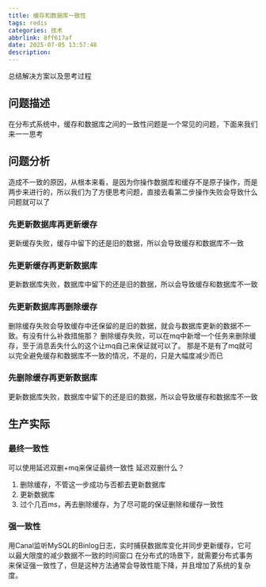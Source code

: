 ```yaml
---
title: 缓存和数据库一致性
tags: redis
categories: 技术
abbrlink: 8ff617af
date: 2025-07-05 13:57:48
description:
---
```

总结解决方案以及思考过程
<!-- more -->
## 问题描述
在分布式系统中，缓存和数据库之间的一致性问题是一个常见的问题，下面来我们来一一思考
## 问题分析
造成不一致的原因，从根本来看，是因为你操作数据库和缓存不是原子操作，而是两步来进行的，所以我们为了方便思考问题，直接去看第二步操作失败会导致什么问题就可以了
### 先更新数据库再更新缓存
更新缓存失败，缓存中留下的还是旧的数据，所以会导致缓存和数据库不一致
### 先更新缓存再更新数据库
更新数据库失败，数据库中留下的还是旧的数据，所以会导致缓存和数据库不一致
### 先更新数据库再删除缓存
删除缓存失败会导致缓存中还保留的是旧的数据，就会与数据库更新的数据不一致。有没有什么补救措施那？
删除缓存失败，可以在mq中新增一个任务来删除缓存，至于消息丢失什么的这个让mq自己来保证就可以了。
那是不是有了mq就可以完全避免缓存和数据库不一致的情况，不是的，只是大幅度减少而已
### 先删除缓存再更新数据库
更新数据库失败，数据库中留下的还是旧的数据，所以会导致缓存和数据库不一致
## 生产实际
### 最终一致性
可以使用延迟双删+mq来保证最终一致性
延迟双删什么？
1. 删除缓存，不管这一步成功与否都去更新数据库
2. 更新数据库
3. 过个几百ms，再去删除缓存，为了尽可能的保证删除和缓存一致性
### 强一致性
用Canal监听MySQL的Binlog日志，实时捕获数据库变化并同步更新缓存，它可以最大限度的减少数据不一致的时间窗口
在分布式的场景下，就需要分布式事务来保证强一致性了，但是这种方法通常会导致性能下降，并且增加了系统的复杂度。

